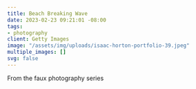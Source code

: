 ```yaml
---
title: Beach Breaking Wave
date: 2023-02-23 09:21:01 -08:00
tags:
- photography
client: Getty Images
image: "/assets/img/uploads/isaac-horton-portfolio-39.jpeg"
multiple_images: []
svg: false
---
```


From the faux photography series